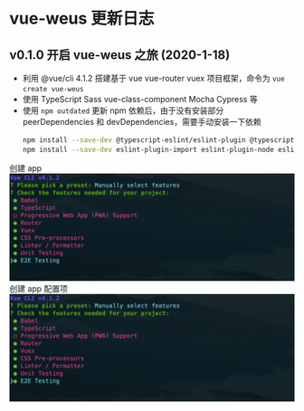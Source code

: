 # vue-weus 更新日志

## v0.1.0 开启 vue-weus 之旅 (2020-1-18)

* 利用 @vue/cli 4.1.2 搭建基于 vue vue-router vuex 项目框架，命令为 ```vue create vue-weus```
* 使用 TypeScript Sass vue-class-component Mocha Cypress 等
* 使用 ```npm outdated``` 更新 npm 依赖后，由于没有安装部分 peerDependencies 和 devDependencies，需要手动安装一下依赖
  ```bash
  npm install --save-dev @typescript-eslint/eslint-plugin @typescript-eslint/parser
  npm install --save-dev eslint-plugin-import eslint-plugin-node eslint-plugin-promise eslint-plugin-standard eslint-plugin-vue
  ```

创建 app
![创建 app](docs/assets/create-app.png)
创建 app 配置项
![创建 app 配置项](docs/assets/create-app.png)
